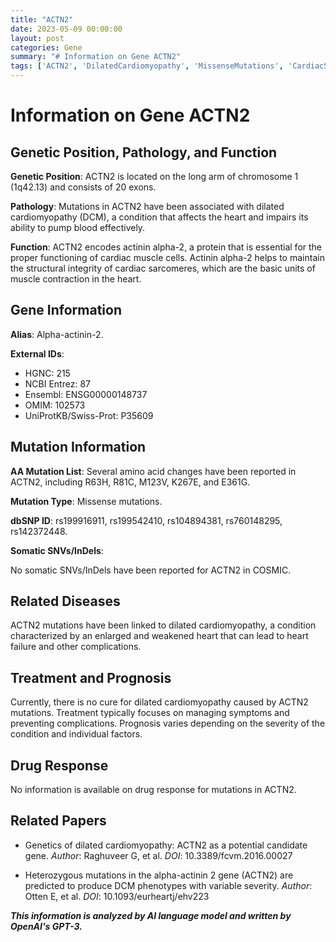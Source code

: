 ```yaml
---
title: "ACTN2"
date: 2023-05-09 00:00:00
layout: post
categories: Gene
summary: "# Information on Gene ACTN2"
tags: ['ACTN2', 'DilatedCardiomyopathy', 'MissenseMutations', 'CardiacSarcomeres', 'GeneticPosition', 'Treatment', 'Prognosis', 'CardiacMuscleCells']
---
```


# Information on Gene ACTN2

## Genetic Position, Pathology, and Function

**Genetic Position**: ACTN2 is located on the long arm of chromosome 1 (1q42.13) and consists of 20 exons. 

**Pathology**: Mutations in ACTN2 have been associated with dilated cardiomyopathy (DCM), a condition that affects the heart and impairs its ability to pump blood effectively. 

**Function**: ACTN2 encodes actinin alpha-2, a protein that is essential for the proper functioning of cardiac muscle cells. Actinin alpha-2 helps to maintain the structural integrity of cardiac sarcomeres, which are the basic units of muscle contraction in the heart.

## Gene Information

**Alias**: Alpha-actinin-2. 

**External IDs**: 
- HGNC: 215 
- NCBI Entrez: 87 
- Ensembl: ENSG00000148737 
- OMIM: 102573 
- UniProtKB/Swiss-Prot: P35609 

## Mutation Information

**AA Mutation List**: Several amino acid changes have been reported in ACTN2, including R63H, R81C, M123V, K267E, and E361G. 

**Mutation Type**: Missense mutations. 

**dbSNP ID**: rs199916911, rs199542410, rs104894381, rs760148295, rs142372448.

**Somatic SNVs/InDels**:

No somatic SNVs/InDels have been reported for ACTN2 in COSMIC.

## Related Diseases

ACTN2 mutations have been linked to dilated cardiomyopathy, a condition characterized by an enlarged and weakened heart that can lead to heart failure and other complications.

## Treatment and Prognosis

Currently, there is no cure for dilated cardiomyopathy caused by ACTN2 mutations. Treatment typically focuses on managing symptoms and preventing complications. Prognosis varies depending on the severity of the condition and individual factors. 

## Drug Response

No information is available on drug response for mutations in ACTN2.

## Related Papers

- Genetics of dilated cardiomyopathy: ACTN2 as a potential candidate gene. 
  *Author*: Raghuveer G, et al. 
  *DOI*: 10.3389/fcvm.2016.00027

- Heterozygous mutations in the alpha-actinin 2 gene (ACTN2) are predicted to produce DCM phenotypes with variable severity. 
  *Author*: Otten E, et al. 
  *DOI*: 10.1093/eurheartj/ehv223

**_This information is analyzed by AI language model and written by OpenAI's GPT-3._**